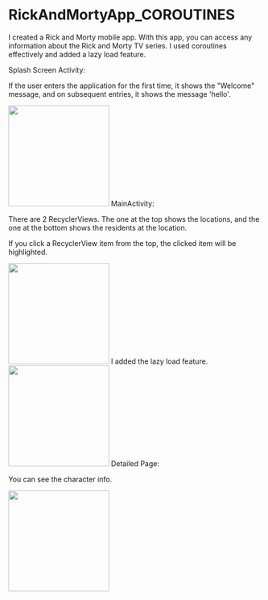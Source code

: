 # RickAndMortyApp_COROUTINES
I created a Rick and Morty mobile app. With this app, you can access any information about the Rick and Morty TV series. I used coroutines effectively and added a lazy load feature.

Splash Screen Activity:

If the user enters the application for the first time, it shows the "Welcome" message, and on subsequent entries, it shows the message 'hello'.

<img src="https://user-images.githubusercontent.com/70278989/231723295-f4681931-685c-4e67-846d-1a1233c52d84.jpg" width="200" height="200">
MainActivity:

There are 2 RecyclerViews. The one at the top shows the locations, and the one at the bottom shows the residents at the location.

If you click a RecyclerView item from the top, the clicked item will be highlighted.

<img src="https://user-images.githubusercontent.com/70278989/231724060-73fc0ccd-28d1-42bf-9d5c-3a6dd6e0e3e3.jpg" width="200" height="200">
I added the lazy load feature.

<img src="https://user-images.githubusercontent.com/70278989/231724351-864f3a4b-c3c8-4294-98b3-0a879d4375e4.jpg" width="200" height="200">
Detailed Page:

You can see the character info.

<img src="https://user-images.githubusercontent.com/70278989/231724427-5f29830f-f738-4446-b771-da16fbc6692a.jpg" width="200" height="200">
